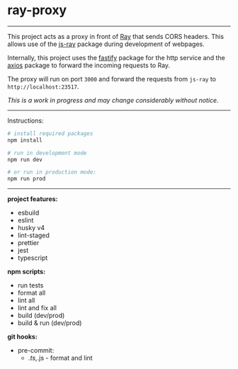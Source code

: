 # ray-proxy

---

This project acts as a proxy in front of [Ray](https://myray.app) that sends CORS headers.  This allows use of the [js-ray](https://github.com/m1guelpf/ray-js) package during development of webpages.



Internally, this project uses the [fastify](https://www.fastify.io/) package for the http service and the [axios](https://github.com/axios/axios) package to forward the incoming requests to Ray.



The proxy will run on port `3000` and forward the requests from `js-ray` to `http://localhost:23517`.



_This is a work in progress and may change considerably without notice._



---



Instructions:

```bash
# install required packages
npm install

# run in development mode
npm run dev

# or run in production mode:
npm run prod
```



---



**project features:**

- esbuild
- eslint
- husky v4
- lint-staged
- prettier
- jest
- typescript

**npm scripts:**

- run tests
- format all
- lint all
- lint and fix all
- build (dev/prod)
- build & run (dev/prod)

**git hooks:**

- pre-commit:
  - *.ts,*.js - format and lint
